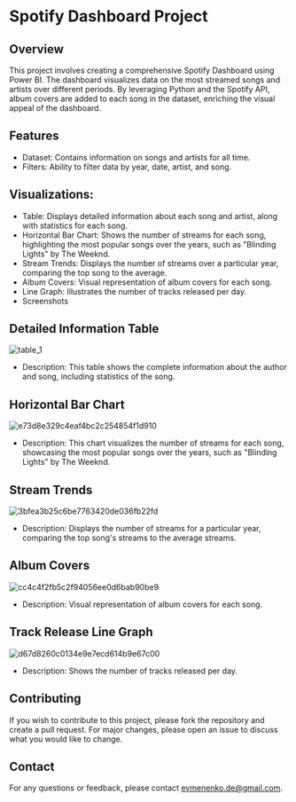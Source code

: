 # Spotify Dashboard Project
## Overview
This project involves creating a comprehensive Spotify Dashboard using Power BI. The dashboard visualizes data on the most streamed songs and artists over different periods. By leveraging Python and the Spotify API, album covers are added to each song in the dataset, enriching the visual appeal of the dashboard.

## Features
- Dataset: Contains information on songs and artists for all time.
- Filters: Ability to filter data by year, date, artist, and song.
## Visualizations:
- Table: Displays detailed information about each song and artist, along with statistics for each song.
- Horizontal Bar Chart: Shows the number of streams for each song, highlighting the most popular songs over the years, such as "Blinding Lights" by The Weeknd.
- Stream Trends: Displays the number of streams over a particular year, comparing the top song to the average.
- Album Covers: Visual representation of album covers for each song.
- Line Graph: Illustrates the number of tracks released per day.
- Screenshots


## Detailed Information Table
![table_1](https://github.com/evmenenkode/spotify-powerbi-dashboard/assets/118952643/0c758970-97e9-4d05-8b69-0244b5cae7db)
- Description: This table shows the complete information about the author and song, including statistics of the song.
## Horizontal Bar Chart
![e73d8e329c4eaf4bc2c254854f1d910](https://github.com/evmenenkode/spotify-powerbi-dashboard/assets/118952643/052c75db-c714-4c06-a576-c57d169e0fe1)
- Description: This chart visualizes the number of streams for each song, showcasing the most popular songs over the years, such as "Blinding Lights" by The Weeknd.
## Stream Trends
![3bfea3b25c6be7763420de036fb22fd](https://github.com/evmenenkode/spotify-powerbi-dashboard/assets/118952643/9b2588af-200e-4e88-a6e6-3b68a361c2f7)
- Description: Displays the number of streams for a particular year, comparing the top song's streams to the average streams.
## Album Covers
![cc4c4f2fb5c2f94056ee0d6bab90be9](https://github.com/evmenenkode/spotify-powerbi-dashboard/assets/118952643/1fcbe623-06c3-4913-9ee1-8c0bc66ca03a)
- Description: Visual representation of album covers for each song.
## Track Release Line Graph
![d67d8260c0134e9e7ecd614b9e67c00](https://github.com/evmenenkode/spotify-powerbi-dashboard/assets/118952643/beb738cf-2dff-4c39-9e95-9c23c09b6a4d)
- Description: Shows the number of tracks released per day.

## Contributing
If you wish to contribute to this project, please fork the repository and create a pull request. For major changes, please open an issue to discuss what you would like to change.


## Contact
For any questions or feedback, please contact evmenenko.de@gmail.com.
